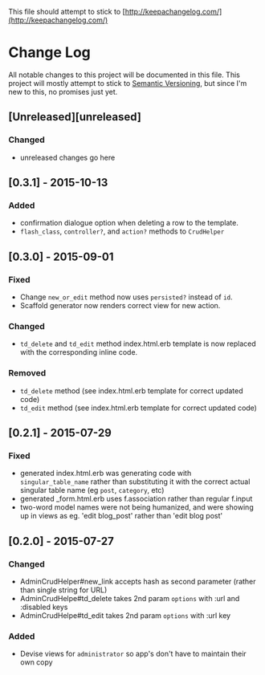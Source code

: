 This file should attempt to stick to [http://keepachangelog.com/](http://keepachangelog.com/)

# Change Log
All notable changes to this project will be documented in this file.
This project will mostly attempt to stick to [Semantic Versioning](http://semver.org/), but since I'm new to this, no promises just yet.

## [Unreleased][unreleased]
### Changed
- unreleased changes go here

## [0.3.1] - 2015-10-13
### Added
- confirmation dialogue option when deleting a row to the template.
- `flash_class`, `controller?`, and `action?` methods to `CrudHelper`

## [0.3.0] - 2015-09-01
### Fixed
- Change `new_or_edit` method now uses `persisted?` instead of `id`.
- Scaffold generator now renders correct view for new action.

### Changed
- `td_delete` and `td_edit` method index.html.erb template is now replaced with the corresponding inline code.

### Removed
- `td_delete` method (see index.html.erb template for correct updated code)
- `td_edit` method (see index.html.erb template for correct updated code)

## [0.2.1] - 2015-07-29
### Fixed
- generated index.html.erb was generating code with `singular_table_name` rather than substituting it with the correct actual singular table name (eg `post`, `category`, etc)
- generated _form.html.erb uses f.association rather than regular f.input
- two-word model names were not being humanized, and were showing up in views as eg. 'edit blog_post' rather than 'edit blog post'

## [0.2.0] - 2015-07-27
### Changed
- AdminCrudHelper#new_link accepts hash as second parameter (rather than single string for URL)
- AdminCrudHelpe#td_delete takes 2nd param `options` with :url and :disabled keys
- AdminCrudHelpe#td_edit takes 2nd param `options` with :url key

### Added
- Devise views for `administrator` so app's don't have to maintain their own copy

